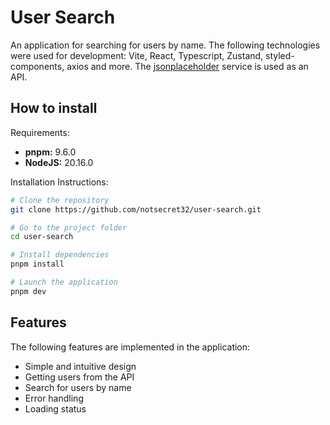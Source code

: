 # User Search

An application for searching for users by name. The
following technologies were used for development: Vite,
React, Typescript, Zustand, styled-components, axios and
more. The [jsonplaceholder](https://jsonplaceholder.typicode.com/)
service is used as an API.

## How to install

Requirements:

- **pnpm:** 9.6.0
- **NodeJS:** 20.16.0

Installation Instructions:

```bash
# Clone the repository
git clone https://github.com/notsecret32/user-search.git

# Go to the project folder
cd user-search

# Install dependencies
pnpm install

# Launch the application
pnpm dev
```

## Features

The following features are implemented in the application:

- Simple and intuitive design
- Getting users from the API
- Search for users by name
- Error handling
- Loading status
